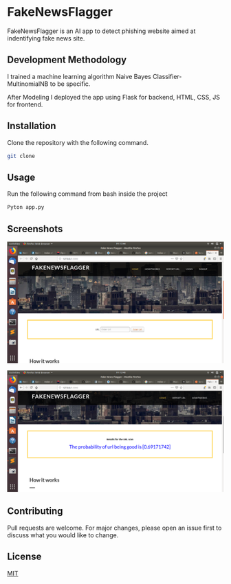 # FakeNewsFlagger
FakeNewsFlagger is an AI app to detect phishing website aimed at indentifying fake news site.

## Development Methodology
I trained a machine learning algorithm Naive Bayes Classifier- MultinomialNB to be specific.

After Modeling I deployed the app using Flask for backend, HTML, CSS, JS for frontend.

## Installation
Clone the repository with the following command.

```bash
git clone 
```

## Usage
Run the following command from bash inside the project
```bash
Pyton app.py 
```
## Screenshots
![App Home](screenshots/Screenshot_from_2019-05-03_13-44-38.png)

![Prediction page](screenshots/prediction_page.png)

## Contributing
Pull requests are welcome. For major changes, please open an issue first to discuss what you would like to change.

## License
[MIT](https://choosealicense.com/licenses/mit/)



